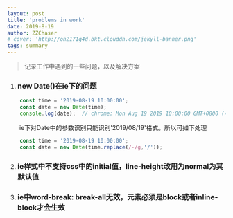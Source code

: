 ```yaml
---
layout: post
title: 'problems in work'
date: 2019-8-19
author: ZZChaser
# cover: 'http://on2171g4d.bkt.clouddn.com/jekyll-banner.png'
tags: summary
---
```


> 记录工作中遇到的一些问题，以及解决方案

1. ### new Date()在ie下的问题
```javascript
    const time = '2019-08-19 10:00:00';
    const date = new Date(time);
    console.log(date);  // chrome: Mon Aug 19 2019 10:00:00 GMT+0800 (中国标准时间)   // ie：[date] Invalid Date
```
&emsp;&emsp;ie下对Date中的参数识别只能识别'2019/08/19'格式。所以可如下处理
```javascript
    const time = '2019-08-19 10:00:00';
    const date = new Date(time.replace(/-/g,'/'));
``` 
2. ### ie样式中不支持css中的initial值，line-height改用为normal为其默认值
3. ### ie中word-break: break-all无效，元素必须是block或者inline-block才会生效